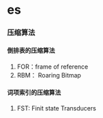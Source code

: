 # es


### 压缩算法

#### 倒排表的压缩算法
1. FOR：frame of reference
2. RBM： Roaring Bitmap

#### 词项索引的压缩算法
1. FST: Finit state Transducers
